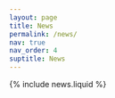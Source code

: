 ```yaml
---
layout: page
title: News
permalink: /news/
nav: true
nav_order: 4
suptitle: News
---
```


{% include news.liquid %}
